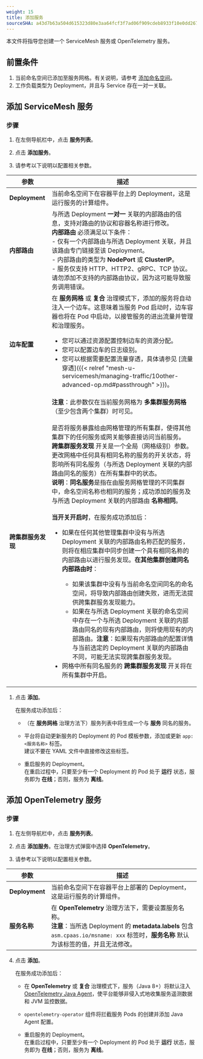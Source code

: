 ```yaml
---
weight: 15
title: 添加服务
sourceSHA: a43d7b63a504d615323d80e3aa64fcf3f7ad06f909cdeb8933f10e0dd267a947
---
```


本文件将指导您创建一个 ServiceMesh 服务或 OpenTelemetry 服务。

## 前置条件

1. 当前命名空间已添加至服务网格。有关说明，请参考 [添加命名空间](../add_namespaces)。
2. 工作负载类型为 Deployment，并且与 Service 存在一对一关联。

## 添加 ServiceMesh 服务

### 步骤

1. 在左侧导航栏中，点击 **服务列表**。

2. 点击 **添加服务**。

3. 请参考以下说明以配置相关参数。

| 参数                                 | 描述                                                                                                                                                                                                                                                                                                                                                                                                                                                                                                                                                                                                                                                                                                                                                                                                                                                                                                                                                                                                                                                                                                                                                                                                                                                                                                                                                                                                                                                                                                                                                                                                                                                                                                                                                                                                                                                                                                                                                                                                                                                                                                                                                                                          |
| ----------------------------------- | --------------------------------------------------------------------------------------------------------------------------------------------------------------------------------------------------------------------------------------------------------------------------------------------------------------------------------------------------------------------------------------------------------------------------------------------------------------------------------------------------------------------------------------------------------------------------------------------------------------------------------------------------------------------------------------------------------------------------------------------------------------------------------------------------------------------------------------------------------------------------------------------------------------------------------------------------------------------------------------------------------------------------------------------------------------------------------------------------------------------------------------------------------------------------------------------------------------------------------------------------------------------------------------------------------------------------------------------------------------------------------------------------------------------------------------------------------------------------------------------------------------------------------------------------------------------------------------------------------------------------------------------------------------------------------------------------------------------------------------------------------------------------------------------------------------------------------------------------------------------------------------------------------------------------------------------------------------------------------------------------------------------------------------------------------------------------------------------------------------------------------------------------------------------------------------------------- |
| **Deployment**                      | 当前命名空间下在容器平台上的 Deployment，这是运行服务的计算组件。                                                                                                                                                                                                                                                                                                                                                                                                                                                                                                                                                                                                                                                                                                                                                                                                                                                                                                                                                                                                                                                                                                                                                                                                                                                                                                                                                                                                                                                                                                                                                                                                                                                                                                                                                                                                                                                                                                                                                                                                                                                                               |
| **内部路由**                        | 与所选 Deployment **一对一** 关联的内部路由的信息，支持对路由的协议和容器名称进行修改。<br/>**内部路由** 必须满足以下条件：<br/>- 仅有一个内部路由与所选 Deployment 关联，并且该路由专门链接至该 Deployment。<br/>- 内部路由的类型为 **NodePort** 或 **ClusterIP**。<br/>- 服务仅支持 HTTP、HTTP2、gRPC、TCP 协议。请勿添加不支持的内部路由协议，因为这可能导致服务调用错误。                                                                                                                                                                                                                                                                                                                                                                                                                                                                                                                                                                                                                                                                                                                                                                                                                                                                                                                                                                                                                                                                                                                                                                                                                                                                                                                                                                                                                                                                                                                                                                                 |
| **边车配置**                        | 在 **服务网格** 或 **复合** 治理模式下，添加的服务将自动注入一个边车。这意味着当服务 Pod 启动时，边车容器也将在 Pod 中启动，以接管服务的进出流量并管理和治理服务。<ul><li>您可以通过资源配置控制边车的资源分配。</li><li>您可以配置边车的日志级别。</li><li>您可以根据需要配置流量穿透，具体请参见 \[流量穿透]\({{< relref "mesh-u-servicemesh/managing-traffic/10other-advanced-op.md#passthrough" >}})。</li></ul>                                                                                                                                                                                                                                                                                                                                                                                                                                                                                                                                                                                                                                                                                                                                                                                                                                                                                                                                                                                                                                                                                                                                                                                                                                                                                                                                                                                                                                                                                                                                    |
| **跨集群服务发现**                  | **注意**：此参数仅在当前服务网格为 **多集群服务网格**（至少包含两个集群）时可见。<br/><br/>是否将服务暴露给由网格管理的所有集群，使得其他集群下的任何服务或网关能够直接访问当前服务。<br/>**跨集群服务发现** 开关是一个全局（网格级别）参数。更改网格中任何具有相同名称的服务的开关状态，将影响所有同名服务（与所选 Deployment 关联的内部路由同名的服务）在所有集群中的状态。<br/>**说明**：**同名服务**是指在由服务网格管理的不同集群中，命名空间名称也相同的服务；成功添加的服务及与所选 Deployment 关联的内部路由 **名称相同**。<br/><br/>**当开关开启时**，在服务成功添加后：<ul><li>如果在任何其他管理集群中没有与所选 Deployment 关联的内部路由名称匹配的服务，则将在相应集群中同步创建一个具有相同名称的内部路由以进行服务发现。**在其他集群创建同名内部路由时**：</li><ul><li>如果该集群中没有与当前命名空间同名的命名空间，将导致内部路由创建失败，进而无法提供跨集群服务发现能力。</li><li>如果在与所选 Deployment 关联的命名空间中存在一个与所选 Deployment 关联的内部路由同名的现有内部路由，则将使用现有的内部路由。**注意**：如果现有内部路由的配置详情与当前选定的 Deployment 关联的内部路由不同，可能无法实现跨集群服务发现。</li></ul><li>网格中所有同名服务的 **跨集群服务发现** 开关将在所有集群中开启。</li></ul> |

1. 点击 **添加**。

   在服务成功添加后：

   - （在 **服务网格** 治理方法下）服务列表中将生成一个与 **服务** 同名的服务。

   - 平台将自动更新服务的 Deployment 的 Pod 模板参数，添加或更新 `app: <服务名称>` 标签。<br/>建议不要在 YAML 文件中直接修改这些标签。

   - 重启服务的 Deployment。<br/>在重启过程中，只要至少有一个 Deployment 的 Pod 处于 **运行** 状态，服务即为 **在线**；否则，服务为 **离线**。

## 添加 OpenTelemetry 服务

### 步骤

1. 在左侧导航栏中，点击 **服务列表**。

2. 点击 **添加服务**。在治理方式弹窗中选择 **OpenTelemetry**。

3. 请参考以下说明以配置相关参数。

| 参数                | 描述                                                                                                                                                                                                                                                                            |
| ------------------ | -------------------------------------------------------------------------------------------------------------------------------------------------------------------------------------------------------------------------------------------------------------------------------------- |
| **Deployment**     | 当前命名空间下在容器平台上部署的 Deployment，这是运行服务的计算组件。                                                                                                                                                   |
| **服务名称**       | 在 **OpenTelemetry** 治理方法下，需要设置服务名称。<br/>**注意**：当所选 Deployment 的 **metadata.labels** 包含 `asm.cpaas.io/msname: xxx` 标签时，**服务名称** 默认为该标签的值，并且无法修改。 |

4. 点击 **添加**。

   在服务成功添加后：

   - 在 **OpenTelemetry** 或 **复合** 治理模式下，服务（Java 8+）将默认注入 [OpenTelemetry Java Agent](https://github.com/open-telemetry/opentelemetry-java-instrumentation)，使平台能够非侵入式地收集服务遥测数据和 JVM 监控数据。

   - `opentelemetry-operator` 组件将拦截服务 Pods 的创建并添加 Java Agent 配置。

   - 重启服务的 Deployment。<br/>在重启过程中，只要至少有一个 Deployment 的 Pod 处于 **运行** 状态，服务即为 **在线**；否则，服务为 **离线**。
